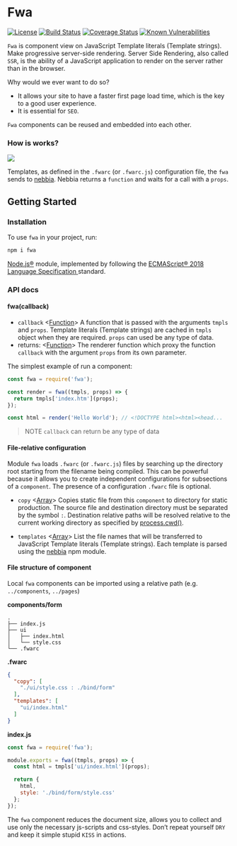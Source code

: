 # Fwa

[![License](https://img.shields.io/npm/l/express.svg)](https://github.com/woodger/fwa/blob/master/LICENSE)
[![Build Status](https://travis-ci.com/woodger/fwa.svg?branch=master)](https://travis-ci.com/woodger/fwa)
[![Coverage Status](https://coveralls.io/repos/github/woodger/fwa/badge.svg?branch=master)](https://coveralls.io/github/woodger/fwa?branch=master)
[![Known Vulnerabilities](https://snyk.io/test/github/woodger/fwa/badge.svg?targetFile=package.json)](https://snyk.io/test/github/woodger/fwa?targetFile=package.json)

`Fwa` is component view on JavaScript Template literals (Template strings). Make progressive server-side rendering. Server Side Rendering, also called `SSR`, is the ability of a JavaScript application to render on the server rather than in the browser.

Why would we ever want to do so?

- It allows your site to have a faster first page load time, which is the key to a good user experience.
- It is essential for `SEO`.

`Fwa` components can be reused and embedded into each other.

### How is works?

![](http://yuml.me/diagram/scruffy;dir:LR/class/[Props{bg:powderblue}]-.->[Function{bg:whitesmoke}],[Fwa{bg:yellow}]->[Nebbia{bg:yellowgreen}],[Nebbia]->[Function],[.fwarc{bg:white}]-.->[Fwa],[Fwa]->[Template{bg:whitesmoke}],[Template]->[Nebbia])

Templates, as defined in the `.fwarc` (or `.fwarc.js`) configuration file, the `fwa` sends to [nebbia](https://www.npmjs.com/package/nebbia). Nebbia returns a `function` and waits for a call with a `props`.

## Getting Started

### Installation

To use `fwa` in your project, run:

```bash
npm i fwa
```

[Node.js®](https://nodejs.org/) module, implemented by following the [ECMAScript® 2018 Language Specification
](https://www.ecma-international.org/ecma-262/9.0/index.html) standard.

### API docs

#### fwa(callback)

- `callback` <[Function](https://developer.mozilla.org/en-US/docs/Web/JavaScript/Reference/Global_Objects/Function)> A function that is passed with the arguments `tmpls` and `props`. Template literals (Template strings) are cached in `tmpls` object when they are required. `props` can used be any type of data.
- returns: <[Function](https://developer.mozilla.org/en-US/docs/Web/JavaScript/Reference/Global_Objects/Function)> The renderer function which proxy the function `callback` with the argument `props` from its own parameter.

The simplest example of run a component:

```js
const fwa = require('fwa');

const render = fwa((tmpls, props) => {
  return tmpls['index.htm'](props);
});

const html = render('Hello World'); // <!DOCTYPE html><html><head...
```

> NOTE `callback` can return be any type of data

#### File-relative configuration

Module `fwa` loads `.fwarc` (or `.fwarc.js`) files by searching up the directory root starting from the filename being compiled. This can be powerful because it allows you to create independent configurations for subsections of a `component`. The presence of a configuration `.fwarc` file is optional.

- `copy` <[Array](https://developer.mozilla.org/en-US/docs/Web/JavaScript/Reference/Global_Objects/Array)> Copies static file from this `component` to directory for static production. The source file and destination directory must be separated by the symbol `:`. Destination relative paths will be resolved relative to the current working directory as specified by [process.cwd()](https://nodejs.org/api/process.html#process_process_cwd).

- `templates` <[Array](https://developer.mozilla.org/en-US/docs/Web/JavaScript/Reference/Global_Objects/Array)> List the file names that will be transferred to
JavaScript Template literals (Template strings). Each template is parsed using the [nebbia](https://www.npmjs.com/package/nebbia) npm module.

#### File structure of component

Local `fwa` components can be imported using a relative path (e.g. `../components`, `../pages`)

**components/form**

```
.
├── index.js
├── ui
│   ├── index.html
│   └── style.css
└── .fwarc
```

**.fwarc**

```json
{
  "copy": [
    "./ui/style.css : ./bind/form"
  ],
  "templates": [
    "ui/index.html"
  ]
}
```

**index.js**

```js
const fwa = require('fwa');

module.exports = fwa((tmpls, props) => {
  const html = tmpls['ui/index.html'](props);

  return {
    html,
    style: './bind/form/style.css'
  };
});
```

The `fwa` component reduces the document size, allows you to collect and use only the necessary js-scripts and css-styles. Don’t repeat yourself `DRY` and keep it simple stupid `KISS` in actions.
